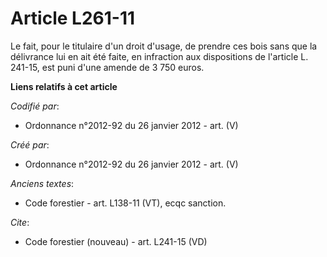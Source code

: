 # Article L261-11

Le fait, pour le titulaire d'un droit d'usage, de prendre ces bois sans que la délivrance lui en ait été faite, en infraction
aux dispositions de l'article L. 241-15, est puni d'une amende de 3 750 euros.

**Liens relatifs à cet article**

_Codifié par_:

  - Ordonnance n°2012-92 du 26 janvier 2012 - art. (V)

_Créé par_:

  - Ordonnance n°2012-92 du 26 janvier 2012 - art. (V)

_Anciens textes_:

  - Code forestier - art. L138-11 (VT), ecqc sanction.

_Cite_:

  - Code forestier (nouveau) - art. L241-15 (VD)
